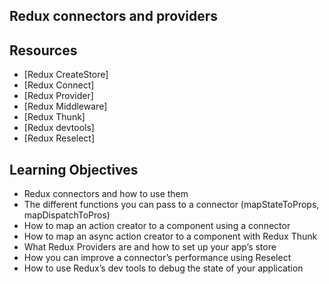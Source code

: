 ## Redux connectors and providers
## Resources

- [Redux CreateStore]
- [Redux Connect]
- [Redux Provider]
- [Redux Middleware]
- [Redux Thunk]
- [Redux devtools]
- [Redux Reselect]

## Learning Objectives

- Redux connectors and how to use them
- The different functions you can pass to a connector (mapStateToProps, mapDispatchToPros)
- How to map an action creator to a component using a connector
- How to map an async action creator to a component with Redux Thunk
- What Redux Providers are and how to set up your app’s store
- How you can improve a connector’s performance using Reselect
- How to use Redux’s dev tools to debug the state of your application

